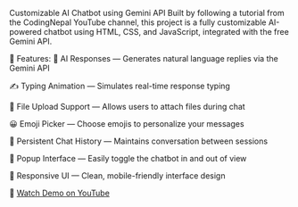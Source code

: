 Customizable AI Chatbot using Gemini API
Built by following a tutorial from the CodingNepal YouTube channel, this project is a fully customizable AI-powered chatbot using HTML, CSS, and JavaScript, integrated with the free Gemini API.

🔧 Features:
🤖 AI Responses — Generates natural language replies via the Gemini API

✍️ Typing Animation — Simulates real-time response typing

📎 File Upload Support — Allows users to attach files during chat

😀 Emoji Picker — Choose emojis to personalize your messages

💬 Persistent Chat History — Maintains conversation between sessions

🧩 Popup Interface — Easily toggle the chatbot in and out of view

📱 Responsive UI — Clean, mobile-friendly interface design

🎥 [Watch Demo on YouTube](https://www.youtube.com/watch?v=lpySMg5ZyLw)

